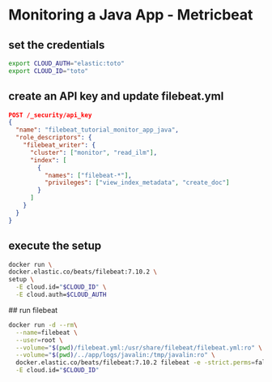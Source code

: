 # Monitoring a Java App - Metricbeat

## set the credentials

```bash
export CLOUD_AUTH="elastic:toto"
export CLOUD_ID="toto"
```

## create an API key and update filebeat.yml

```json
POST /_security/api_key
{
  "name": "filebeat_tutorial_monitor_app_java", 
  "role_descriptors": {
    "filebeat_writer": { 
      "cluster": ["monitor", "read_ilm"],
      "index": [
        {
          "names": ["filebeat-*"],
          "privileges": ["view_index_metadata", "create_doc"]
        }
      ]
    }
  }
}
```

## execute the setup

```bash
docker run \
docker.elastic.co/beats/filebeat:7.10.2 \
setup \
  -E cloud.id="$CLOUD_ID" \
  -E cloud.auth=$CLOUD_AUTH
```

## run filebeat

```bash
docker run -d --rm\
  --name=filebeat \
  --user=root \
  --volume="$(pwd)/filebeat.yml:/usr/share/filebeat/filebeat.yml:ro" \
  --volume="$(pwd)/../app/logs/javalin:/tmp/javalin:ro" \
  docker.elastic.co/beats/filebeat:7.10.2 filebeat -e -strict.perms=false \
  -E cloud.id="$CLOUD_ID"
```
